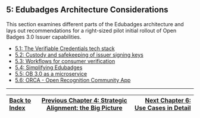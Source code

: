 5: Edubadges Architecture Considerations
-------------------------------------

This section examines different parts of the Edubadges architecture and lays out recommendations for a right-sized pilot initial rollout of Open Badges 3.0 Issuer capabilities.

* [5.1: The Verifiable Credentials tech stack](ob3-edubadges/51-the-verifiable-credentials-tech-stack.md)
* [5.2: Custody and safekeeping of issuer signing keys](ob3-edubadges/52-custody-and-safekeeping-of-issuer-signing-keys.md)
* [5.3: Workflows for consumer verification](ob3-edubadges/53-workflows-for-consumer-verification.md)
* [5.4: Simplifying Edubadges](ob3-edubadges/54-simplifying-edubadges.md)
* [5.5: OB 3.0 as a microservice](ob3-edubadges/55-ob3-as-a-microservice.md)
* [5.6: ORCA - Open Recognition Community App](ob3-edubadges/56-orca-open-recognition-community-app.md) 

---

| [Back to Index](ob3-edubadges/README.md)   |  [Previous Chapter 4: Strategic Alignment: the Big Picture](ob3-edubadges/40-strategic-alignment-the-big-picture.md) |    [Next Chapter 6: Use Cases in Detail](ob3-edubadges/60-use-cases-in-detail.md) |
| :--- | :---: | ---: |
